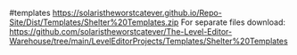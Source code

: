 #templates
https://solaristheworstcatever.github.io/Repo-Site/Dist/Templates/Shelter%20Templates.zip
For separate files download:
https://github.com/solaristheworstcatever/The-Level-Editor-Warehouse/tree/main/LevelEditorProjects/Templates/Shelter%20Templates